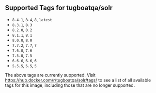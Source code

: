 ## Supported Tags for tugboatqa/solr

* `8.4.1`, `8.4`, `8`, `latest`
* `8.3.1`, `8.3`
* `8.2.0`, `8.2`
* `8.1.1`, `8.1`
* `8.0.0`, `8.0`
* `7.7.2`, `7.7`, `7`
* `7.6.0`, `7.6`
* `7.5.0`, `7.5`
* `6.6.6`, `6.6`, `6`
* `5.5.5`, `5.5`, `5`

The above tags are currently supported. Visit https://hub.docker.com/r/tugboatqa/solr/tags/ to see a list of all available tags for this image, including those that are no longer supported.
